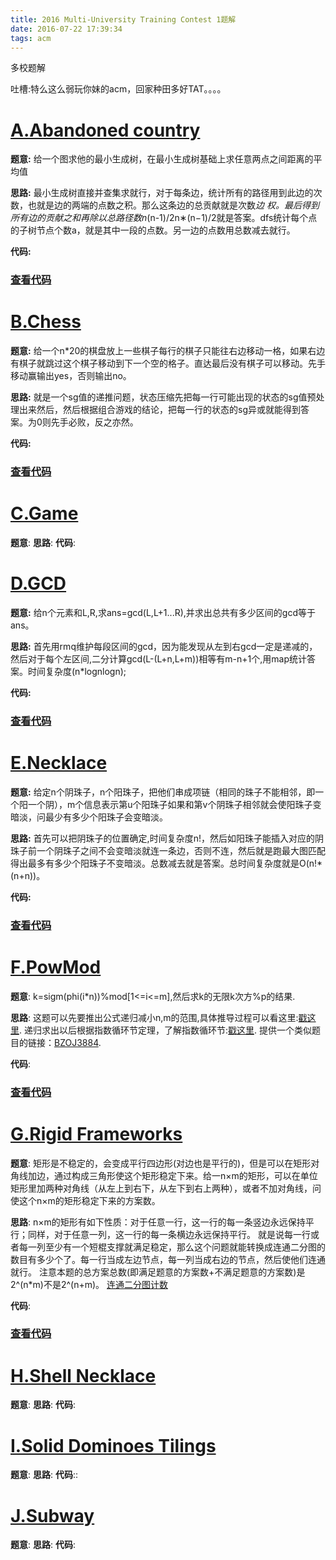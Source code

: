 ```yaml
---
title: 2016 Multi-University Training Contest 1题解
date: 2016-07-22 17:39:34
tags: acm
---
```

多校题解
<!--more-->
吐槽:特么这么弱玩你妹的acm，回家种田多好TAT。。。。
# [A.Abandoned country](http://acm.hdu.edu.cn/showproblem.php?pid=5723)
**题意:**
	给一个图求他的最小生成树，在最小生成树基础上求任意两点之间距离的平均值

**思路:**
	最小生成树直接并查集求就行，对于每条边，统计所有的路径用到此边的次数，也就是边的两端的点数之积。那么这条边的总贡献就是次数*边 权。最后得到所有边的贡献之和再除以总路径数n*(n-1)/2n∗(n−1)/2就是答案。dfs统计每个点的子树节点个数a，就是其中一段的点数。另一边的点数用总数减去就行。

**代码:**
### [查看代码](https://github.com/DBwater/acm_solve/blob/master/hdu5723.cpp)



# [B.Chess](http://acm.hdu.edu.cn/showproblem.php?pid=5724)
**题意:**
	给一个n*20的棋盘放上一些棋子每行的棋子只能往右边移动一格，如果右边有棋子就跳过这个棋子移动到下一个空的格子。直达最后没有棋子可以移动。先手移动赢输出yes，否则输出no。

**思路:**
	就是一个sg值的递推问题，状态压缩先把每一行可能出现的状态的sg值预处理出来然后，然后根据组合游戏的结论，把每一行的状态的sg异或就能得到答案。为0则先手必败，反之亦然。

**代码:**
### [查看代码](https://github.com/DBwater/acm_solve/blob/master/hdu5724.cpp)



# [C.Game](http://acm.hdu.edu.cn/showproblem.php?pid=5725)
**题意**:
**思路**:
**代码**:



# [D.GCD](http://acm.hdu.edu.cn/showproblem.php?pid=5726)
**题意:**
	给n个元素和L,R,求ans=gcd(L,L+1...R),并求出总共有多少区间的gcd等于ans。

**思路:**
	首先用rmq维护每段区间的gcd，因为能发现从左到右gcd一定是递减的，然后对于每个左区间,二分计算gcd(L-(L+n,L+m))相等有m-n+1个,用map统计答案。时间复杂度(n*lognlogn);

**代码:**
### [查看代码](https://github.com/DBwater/acm_solve/blob/master/hdu5726.cpp)



# [E.Necklace](http://acm.hdu.edu.cn/showproblem.php?pid=5727)
**题意:**
	给定n个阴珠子，n个阳珠子，把他们串成项链（相同的珠子不能相邻，即一个阳一个阴），m个信息表示第u个阳珠子如果和第v个阴珠子相邻就会使阳珠子变暗淡，问最少有多少个阳珠子会变暗淡。

**思路:**
	首先可以把阴珠子的位置确定,时间复杂度n!，然后如阳珠子能插入对应的阴珠子前一个阴珠子之间不会变暗淡就连一条边，否则不连，然后就是跑最大图匹配得出最多有多少个阳珠子不变暗淡。总数减去就是答案。总时间复杂度就是O(n!*(n+n))。

**代码:**
### [查看代码](https://github.com/DBwater/acm_solve/blob/master/hdu5727.cpp)



# [F.PowMod](http://acm.hdu.edu.cn/showproblem.php?pid=5728)
**题意**:
	k=sigm(phi(i*n))%mod[1<=i<=m],然后求k的无限k次方%p的结果.

**思路**:
	这题可以先要推出公式递归减小n,m的范围,具体推导过程可以看这里:[戳这里](http://blog.csdn.net/wust_zzwh/article/details/51966450).
递归求出以后根据指数循环节定理，了解指数循环节:[戳这里](http://blog.csdn.net/acdreamers/article/details/8236942).
提供一个类似题目的链接：[BZOJ3884](http://blog.csdn.net/skywalkert/article/details/43955611).

**代码**:
### [查看代码](https://github.com/DBwater/acm_solve/blob/master/hdu5728.cpp)



# [G.Rigid Frameworks](http://acm.hdu.edu.cn/showproblem.php?pid=5729)
**题意**:
	矩形是不稳定的，会变成平行四边形(对边也是平行的)，但是可以在矩形对角线加边，通过构成三角形使这个矩形稳定下来。给一n×m的矩形，可以在单位矩形里加两种对角线（从左上到右下，从左下到右上两种），或者不加对角线，问使这个n×m的矩形稳定下来的方案数。

**思路**:
	n×m的矩形有如下性质：对于任意一行，这一行的每一条竖边永远保持平行；同样，对于任意一列，这一行的每一条横边永远保持平行。
	就是说每一行或者每一列至少有一个短棍支撑就满足稳定，那么这个问题就能转换成连通二分图的数目有多少个了。每一行当成左边节点，每一列当成右边的节点，然后使他们连通就行。
	注意本题的总方案总数(即满足题意的方案数+不满足题意的方案数)是2^(n*m)不是2^(n+m)。
[连通二分图计数](http://www.dbwater.net/2016/07/25/liantong/)

**代码**:
### [查看代码](https://github.com/DBwater/acm_solve/blob/master/hdu5729.cpp)
	

# [H.Shell Necklace](http://acm.hdu.edu.cn/showproblem.php?pid=5730)
**题意**:
**思路**:
**代码**:



# [I.Solid Dominoes Tilings](http://acm.hdu.edu.cn/showproblem.php?pid=5731)
**题意**:
**思路**:
**代码**::



# [J.Subway](http://acm.hdu.edu.cn/showproblem.php?pid=5732)
**题意**:
**思路**:
**代码**:




